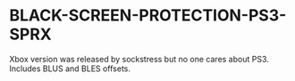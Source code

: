 # BLACK-SCREEN-PROTECTION-PS3-SPRX
Xbox version was released by sockstress but no one cares about PS3. Includes BLUS and BLES offsets.
